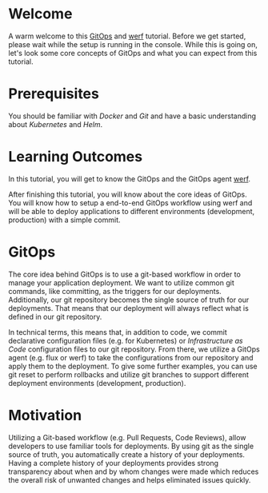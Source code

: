 # Welcome

A warm welcome to this [GitOps](https://www.redhat.com/en/topics/devops/what-is-gitops) and [werf](https://werf.io) tutorial.
Before we get started, please wait while the setup is running in the console.
While this is going on, let's look some core concepts of GitOps and what you can expect from this tutorial.

# Prerequisites

You should be familiar with *Docker* and *Git* and have a basic understanding about *Kubernetes* and *Helm*.

# Learning Outcomes

In this tutorial, you will get to know the GitOps and the GitOps agent [werf](https://werf.io).

After finishing this tutorial, you will know about the core ideas of GitOps.
You will know how to setup a end-to-end GitOps workflow using werf and will be able to deploy applications to different environments (development, production) with a simple commit.

# GitOps

The core idea behind GitOps is to use a git-based workflow in order to manage your application deployment.
We want to utilize common git commands, like committing, as the triggers for our deployments.
Additionally, our git repository becomes the single source of truth for our deployments.
That means that our deployment will always reflect what is defined in our git repository.

In technical terms, this means that, in addition to code, we commit declarative configuration files (e.g. for Kubernetes) or *Infrastructure as Code* configuration files to our git repository.
From there, we utilize a GitOps agent (e.g. flux or werf) to take the configurations from our repository and apply them to the deployment.
To give some further examples, you can use git reset to perform rollbacks and utilize git branches to support different deployment environments (development, production).

# Motivation

Utilizing a Git-based workflow (e.g. Pull Requests, Code Reviews), allow developers to use familiar tools for deployments.
By using git as the single source of truth, you automatically create a history of your deployments.
Having a complete history of your deployments provides strong transparency about when and by whom changes were made which reduces the overall risk of unwanted changes and helps eliminated issues quickly.